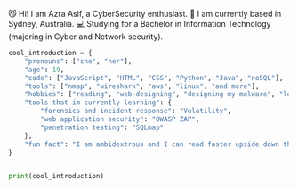 😼 Hi! I am Azra Asif, a CyberSecurity enthusiast.
🦘 I am currently based in Sydney, Australia.
💻 Studying for a Bachelor in Information Technology 
(majoring in Cyber and Network security). 

```python
cool_introduction = {
    "pronouns": ["she", "her"],
    "age": 19,
    "code": ["JavaScript", "HTML", "CSS", "Python", "Java", "noSQL"],
    "tools": ["nmap", "wireshark", "aws", "linux", "and more"],
    "hobbies": ["reading", "web-designing", "designing my malware", "leetcoding for fun"],
    "tools that im currently learning": {
        "forensics and incident response": "Volatility",
        "web application security": "OWASP ZAP",
        "penetration testing": "SQLmap"
    },
    "fun fact": "I am ambidextrous and I can read faster upside down than normally"
}


print(cool_introduction)
